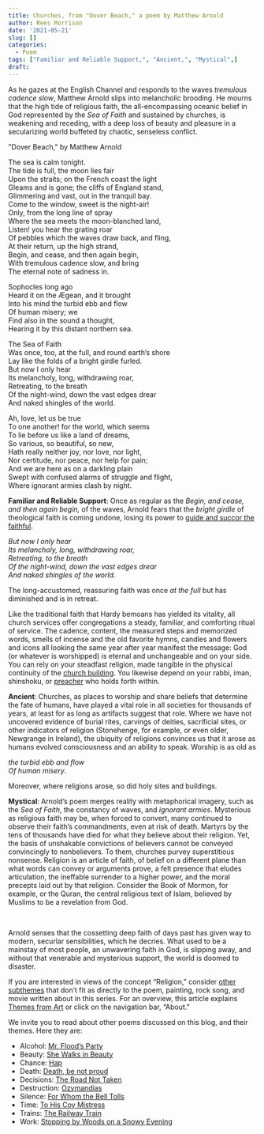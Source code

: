 ```yaml
---
title: Churches, from "Dover Beach," a poem by Matthew Arnold
author: Rees Morrison
date: '2021-05-21'
slug: []
categories:
  - Poem
tags: ["Familiar and Reliable Support,", "Ancient,", "Mystical",]
draft: 
---
```


As he gazes at the English Channel and responds to the waves *tremulous cadence slow*, Matthew Arnold slips into melancholic brooding.  He mourns that the high tide of religious faith, the all-encompassing oceanic belief in God represented by the *Sea of Faith* and sustained by churches, is weakening and receding, with a deep loss of beauty and pleasure in a secularizing world buffeted by chaotic, senseless conflict.

<!--more-->

"Dover Beach," by Matthew Arnold

The sea is calm tonight.  
The tide is full, the moon lies fair  
Upon the straits; on the French coast the light  
Gleams and is gone; the cliffs of England stand,  
Glimmering and vast, out in the tranquil bay.  
Come to the window, sweet is the night-air!  
Only, from the long line of spray  
Where the sea meets the moon-blanched land,  
Listen! you hear the grating roar  
Of pebbles which the waves draw back, and fling,  
At their return, up the high strand,  
Begin, and cease, and then again begin,  
With tremulous cadence slow, and bring  
The eternal note of sadness in.  

Sophocles long ago  
Heard it on the Ægean, and it brought  
Into his mind the turbid ebb and flow  
Of human misery; we  
Find also in the sound a thought,  
Hearing it by this distant northern sea.  

The Sea of Faith  
Was once, too, at the full, and round earth’s shore  
Lay like the folds of a bright girdle furled.  
But now I only hear  
Its melancholy, long, withdrawing roar,  
Retreating, to the breath  
Of the night-wind, down the vast edges drear  
And naked shingles of the world.       

Ah, love, let us be true  
To one another! for the world, which seems  
To lie before us like a land of dreams,  
So various, so beautiful, so new,  
Hath really neither joy, nor love, nor light,  
Nor certitude, nor peace, nor help for pain;  
And we are here as on a darkling plain  
Swept with confused alarms of struggle and flight,  
Where ignorant armies clash by night.  

**Familiar and Reliable Support**:   Once as regular as the *Begin, and cease, and then again begin,* of the waves, Arnold fears that the *bright girdle* of theological faith is coming undone, losing its power to [guide and succor the faithful](https://themesfromart.com/post/2021-05-21-churches-from-on-the-waterfront-a-movie-with-marlon-brando/churcheswaterfront/).  

*But now I only hear*  
*Its melancholy, long, withdrawing roar,*  
*Retreating, to the breath*  
*Of the night-wind, down the vast edges drear*  
*And naked shingles of the world.*       

The long-accustomed, reassuring faith was once *at the full* but has diminished and is in retreat.

Like the traditional faith that Hardy bemoans has yielded its vitality, all church services offer congregations a steady, familiar, and comforting ritual of service.  The cadence, content, the measured steps and memorized words, smells of incense and the old favorite hymns, candles and flowers and icons all looking the same year after year manifest the message: God (or whatever is worshipped) is eternal and unchangeable and on your side.  You can rely on your steadfast religion, made tangible in the physical continuity of the [church building](https://themesfromart.com/post/2021-05-21-churches-from-the-church-at-essoyes-a-painting-by-pierre-auguste-renoir/churchesrenoir/).  You likewise depend on your rabbi, iman, shinshoku, or [preacher](https://themesfromart.com/post/2021-05-21-churches-from-california-dreamin-a-song-by-the-mamas-the-papas/churchescalifornia/) who holds forth within.

**Ancient**:  Churches, as places to worship and share beliefs that determine the fate of humans, have played a vital role in all societies for thousands of years, at least for as long as artifacts suggest that role.  Where we have not uncovered evidence of burial rites, carvings of deities, sacrificial sites, or other indicators of religion (Stonehenge, for example, or even older, Newgrange in Ireland), the ubiquity of religions convinces us that it arose as humans evolved consciousness and an ability to speak.  Worship is as old as 

*the turbid ebb and flow*  
*Of human misery*.  

Moreover, where religions arose, so did holy sites and buildings.  

**Mystical**:   Arnold’s poem merges reality with metaphorical imagery, such as the *Sea of Faith*, the constancy of waves, and *ignorant armies*.  Mysterious as religious faith may be, when forced to convert, many continued to observe their faith’s commandments, even at risk of death.  Martyrs by the tens of thousands have died for what they believe about their religion.   Yet, the basis of unshakable convictions of believers cannot be conveyed convincingly to nonbelievers.  To them, churches purvey superstitious nonsense.  Religion is an article of faith, of belief on a different plane than what words can convey or arguments prove, a felt presence that eludes articulation, the ineffable surrender to a higher power, and the moral precepts laid out by that religion.  Consider the Book of Mormon, for example, or the Quran, the central religious text of Islam, believed by Muslims to be a revelation from God. 

&nbsp;

Arnold senses that the cossetting deep faith of days past has given way to modern, securlar sensibilities, which he decries.    What used to be a mainstay of most people, an unwavering faith in God, is slipping away, and without that venerable and mysterious support, the world is doomed to disaster. 

If you are interested in views of the concept “Religion,” consider [other subthemes](https://themesfromart.com/post/2021-05-21-churches-additional/churchesaddl/) that don’t fit as directly to the poem, painting, rock song, and movie written about in this series.  For an overview, this article explains [Themes from Art](http://bit.ly/3sRXopI) or click on the navigation bar, “About.”

We invite you to read about other poems discussed on this blog, and their themes.  Here they are: 

* Alcohol: [Mr. Flood’s Party](https://themesfromart.com/post/2021-01-24-alcohol-flood-frost/alcohol/)
* Beauty: [She Walks in Beauty](https://themesfromart.com/post/2021-04-21-beauty-she-walks-in-beauty-a-poem-by-lord-byron/beautybyron/)
* Chance: [Hap](https://themesfromart.com/post/2021-03-14-chancehap/chancehap/)
* Death: [Death, be not proud](https://themesfromart.com/post/2021-05-03-death-from-death-be-not-proud-a-poem-by-john-donne/deathdonne/)
* Decisions: [The Road Not Taken](https://themesfromart.com/post/2021-02-08-decisions-from-the-road-not-taken-a-poem-by-robert-frost/decisionsroadfrost/)
* Destruction: [Ozymandias](https://themesfromart.com/post/2021-02-18-destruction-ozymandias-a-poem-by-percy-bysshe-shelley/destructoz/)
* Silence: [For Whom the Bell Tolls](https://themesfromart.com/post/2021-04-08-silencedonne/silencedonne/)
* Time: [To His Coy Mistress](https://themesfromart.com/post/2021-03-08-time-to-his-coy-mistress-by-andrew-marvell/timecoy/)
* Trains: [The Railway Train](https://themesfromart.com/post/2021-05-10-trains-from-the-railway-train-a-poem-by-emily-dickineson/trainsdickinson/)   
* Work: [Stopping by Woods on a Snowy Evening](https://themesfromart.com/post/2021-02-26-worksnowy/worksnowy/)

